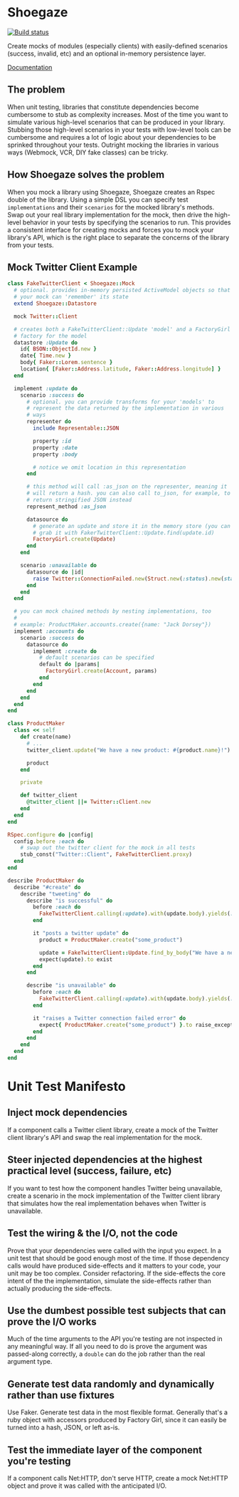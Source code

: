 # Shoegaze

[![Build status](https://badge.buildkite.com/0d63e248d5ce1503e1cc1d4e928cc43ff48a9db53463ecdb32.svg)](https://buildkite.com/compose/shoegaze)

Create mocks of modules (especially clients) with easily-defined scenarios (success, invalid, etc) and an optional in-memory persistence layer.

[Documentation](http://www.rubydoc.info/github/compose/shoegaze/master)

## The problem

When unit testing, libraries that constitute dependencies become cumbersome to stub as complexity increases. Most of the time you want to simulate various high-level scenarios that can be produced in your library. Stubbing those high-level scenarios in your tests with low-level tools can be cumbersome and requires a lot of logic about your dependencies to be sprinked throughout your tests. Outright mocking the libraries in various ways (Webmock, VCR, DIY fake classes) can be tricky.

## How Shoegaze solves the problem

When you mock a library using Shoegaze, Shoegaze creates an Rspec double of the library. Using a simple DSL you can specify test `implementations` and their `scenarios` for the mocked library's methods. Swap out your real library implementation for the mock, then drive the high-level behavior in your tests by specifying the scenarios to run. This provides a consistent interface for creating mocks and forces you to mock your library's API, which is the right place to separate the concerns of the library from your tests.

## Mock Twitter Client Example

``` ruby
class FakeTwitterClient < Shoegaze::Mock
  # optional. provides in-memory persisted ActiveModel objects so that
  # your mock can 'remember' its state
  extend Shoegaze::Datastore

  mock Twitter::Client

  # creates both a FakeTwitterClient::Update 'model' and a FactoryGirl
  # factory for the model
  datastore :Update do
    id{ BSON::ObjectId.new }
    date{ Time.new }
    body{ Faker::Lorem.sentence }
    location{ [Faker::Address.latitude, Faker::Address.longitude] }
  end

  implement :update do
    scenario :success do
      # optional. you can provide transforms for your 'models' to
      # represent the data returned by the implementation in various
      # ways
      representer do
        include Representable::JSON

        property :id
        property :date
        property :body

        # notice we omit location in this representation
      end

      # this method will call :as_json on the representer, meaning it
      # will return a hash. you can also call to_json, for example, to
      # return stringified JSON instead
      represent_method :as_json

      datasource do
        # generate an update and store it in the memory store (you can
        # grab it with FakerTwitterClient::Update.find(update.id)
        FactoryGirl.create(Update)
      end
    end

    scenario :unavailable do
      datasource do |id|
        raise Twitter::ConnectionFailed.new(Struct.new(:status).new(status: "504"))
      end
    end
  end

  # you can mock chained methods by nesting implementations, too
  #
  # example: ProductMaker.accounts.create({name: "Jack Dorsey"})
  implement :accounts do
    scenario :success do
      datasource do
        implement :create do
          # default scenarios can be specified
          default do |params|
            FactoryGirl.create(Account, params)
          end
        end
      end
    end
  end
end

```

``` ruby
class ProductMaker
  class << self
    def create(name)
      # ...
      twitter_client.update("We have a new product: #{product.name}!")

      product
    end

    private

    def twitter_client
      @twitter_client ||= Twitter::Client.new
    end
  end
end
```

``` ruby
RSpec.configure do |config|
  config.before :each do
    # swap out the twitter client for the mock in all tests
    stub_const("Twitter::Client", FakeTwitterClient.proxy)
  end
end

```

```ruby
describe ProductMaker do
  describe "#create" do
    describe "tweeting" do
      describe "is successful" do
        before :each do
          FakeTwitterClient.calling(:update).with(update.body).yields(:success)
        end

        it "posts a twitter update" do
          product = ProductMaker.create("some_product")

          update = FakeTwitterClient::Update.find_by_body("We have a new product: #{product.name}!")
          expect(update).to exist
        end
      end

      describe "is unavailable" do
        before :each do
          FakeTwitterClient.calling(:update).with(update.body).yields(:unavailable)
        end

        it "raises a Twitter connection failed error" do
          expect{ ProductMaker.create("some_product") }.to raise_exception(Twitter::ConnectionFailed)
        end
      end
    end
  end
end
```

# Unit Test Manifesto

## Inject mock dependencies

If a component calls a Twitter client library, create a mock of the
Twitter client library's API and swap the real implementation for
the mock.

## Steer injected dependencies at the highest practical level (success, failure, etc)

If you want to test how the component handles Twitter being
unavailable, create a scenario in the mock implementation of the
Twitter client library that simulates how the real implementation
behaves when Twitter is unavailable.

## Test the wiring & the I/O, not the code

Prove that your dependencies were called with the input you
expect. In a unit test that should be good enough most of the time.
If those dependency calls would have produced side-effects and it
matters to your code, your unit may be too complex. Consider
refactoring. If the side-effects the core intent of the the
implementation, simulate the side-effects rather than actually
producing the side-effects.

## Use the dumbest possible test subjects that can prove the I/O works

Much of the time arguments to the API you're testing are not
inspected in any meaningful way. If all you need to do is prove the
argument was passed-along correctly, a `double` can do the job
rather than the real argument type.

## Generate test data randomly and dynamically rather than use fixtures

Use Faker. Generate test data in the most flexible format. Generally
that's a ruby object with accessors produced by Factory Girl, since
it can easily be turned into a hash, JSON, or left as-is.

## Test the immediate layer of the component you're testing

If a component calls Net:HTTP, don't serve HTTP, create a mock
Net:HTTP object and prove it was called with the anticipated I/O.
